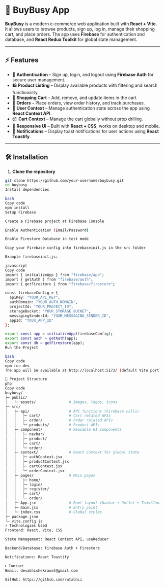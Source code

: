# 🛒 BuyBusy App

**BuyBusy** is a modern e-commerce web application built with **React + Vite**. It allows users to browse products, sign up, log in, manage their shopping cart, and place orders. The app uses **Firebase** for authentication and database, and **React Redux Toolkit** for global state management.

---

## ⚡ Features

- 🔐 **Authentication** – Sign up, login, and logout using **Firebase Auth** for secure user management.  
- 🛍️ **Product Listing** – Display available products with filtering and search functionality.  
- 🛒 **Shopping Cart** – Add, remove, and update items in the cart.  
- 📝 **Orders** – Place orders, view order history, and track purchases.  
- 👤 **User Context** – Manage authentication state across the app using **React Context API**.  
- 📦 **Cart Context** – Manage the cart globally without prop drilling.  
- 🎨 **Responsive UI** – Built with **React + CSS**, works on desktop and mobile.  
- 🔔 **Notifications** – Display toast notifications for user actions using **React Toastify**.  

---

## 🛠 Installation

1. **Clone the repository**
```bash
git clone https://github.com/your-username/buybusy.git
cd buybusy
Install dependencies

bash
Copy code
npm install
Setup Firebase

Create a Firebase project at Firebase Console

Enable Authentication (Email/Password)

Enable Firestore Database in test mode

Copy your Firebase config into firebaseinit.js in the src folder

Example firebaseinit.js:

javascript
Copy code
import { initializeApp } from "firebase/app";
import { getAuth } from "firebase/auth";
import { getFirestore } from "firebase/firestore";

const firebaseConfig = {
  apiKey: "YOUR_API_KEY",
  authDomain: "YOUR_AUTH_DOMAIN",
  projectId: "YOUR_PROJECT_ID",
  storageBucket: "YOUR_STORAGE_BUCKET",
  messagingSenderId: "YOUR_MESSAGING_SENDER_ID",
  appId: "YOUR_APP_ID"
};

export const app = initializeApp(firebaseConfig);
export const auth = getAuth(app);
export const db = getFirestore(app);
Run the Project

bash
Copy code
npm run dev
The app will be available at http://localhost:5173/ (default Vite port).

📁 Project Structure
php
Copy code
buybusy/
├─ public/
│   └─ assets/               # Images, logos, icons
├─ src/
│   ├─ api/                  # API functions (Firebase calls)
│   │   ├─ cart/             # Cart related APIs
│   │   ├─ order/            # Order related APIs
│   │   └─ products/         # Product APIs
│   ├─ component/            # Reusable UI components
│   │   ├─ navbar/
│   │   ├─ product/
│   │   ├─ cart/
│   │   └─ order/
│   ├─ context/              # React Context for global state
│   │   ├─ authContext.jsx
│   │   ├─ productContext.jsx
│   │   ├─ cartContext.jsx
│   │   └─ orderContext.jsx
│   ├─ pages/                # Main pages
│   │   ├─ home/
│   │   ├─ login/
│   │   ├─ register/
│   │   ├─ cart/
│   │   └─ order/
│   ├─ App.jsx               # Root layout (Navbar + Outlet + ToastContainer)
│   ├─ main.jsx              # Entry point
│   └─ index.css             # Global styles
├─ package.json
└─ vite.config.js
⚡ Technologies Used
Frontend: React, Vite, CSS

State Management: React Context API, useReducer

Backend/Database: Firebase Auth + Firestore

Notifications: React Toastify

📞 Contact
Email: devabhishekrawat@gmail.com

GitHub: https://github.com/rwtabhii